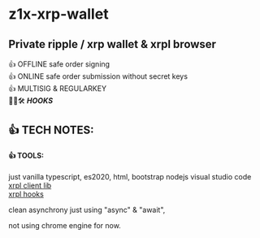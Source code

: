 # z1x-xrp-wallet
## Private ripple / xrp wallet & xrpl browser

👍 OFFLINE safe order signing<br/>
👍 ONLINE safe order submission without secret keys<br/>
👍 MULTISIG & REGULARKEY<br/>
🚧👷🛠️ ***HOOKS*** <br/>

## 👍 TECH NOTES:<br/>
#### 👍 TOOLS:<br/>
just vanilla typescript, es2020, html, bootstrap
nodejs
visual studio code<br/>
[xrpl client lib](https://xrpl.org/)<br/>
[xrpl hooks](http://hooks.xrpl.org)

clean asynchrony just using "async" & "await", <br/>

not using chrome engine for now.<br/>






